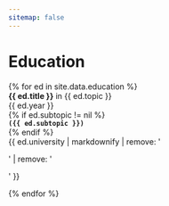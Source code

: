 ```yaml
---
sitemap: false
---
```

<h1 class="category-title" id="education">Education</h1>
{% for ed in site.data.education %}

<article class="post-item">
    <div class="two-block-row-container with-date">
        <div class="article-title"><strong>{{ ed.title }}</strong> in {{ ed.topic }}</div>
        <span class="post-meta date-label">{{ ed.year }}</span>
    </div>
    {% if ed.subtopic != nil %}
        <div class="post-meta" style="display: block"><code class="highlighter-rouge" style="padding: 0"><strong>({{ ed.subtopic }})</strong></code></div>
    {% endif %}
    <div class="post-meta" style="display: block">{{ ed.university | markdownify | remove: '<p>' | remove: '</p>' }}</div>
</article>

{% endfor %}